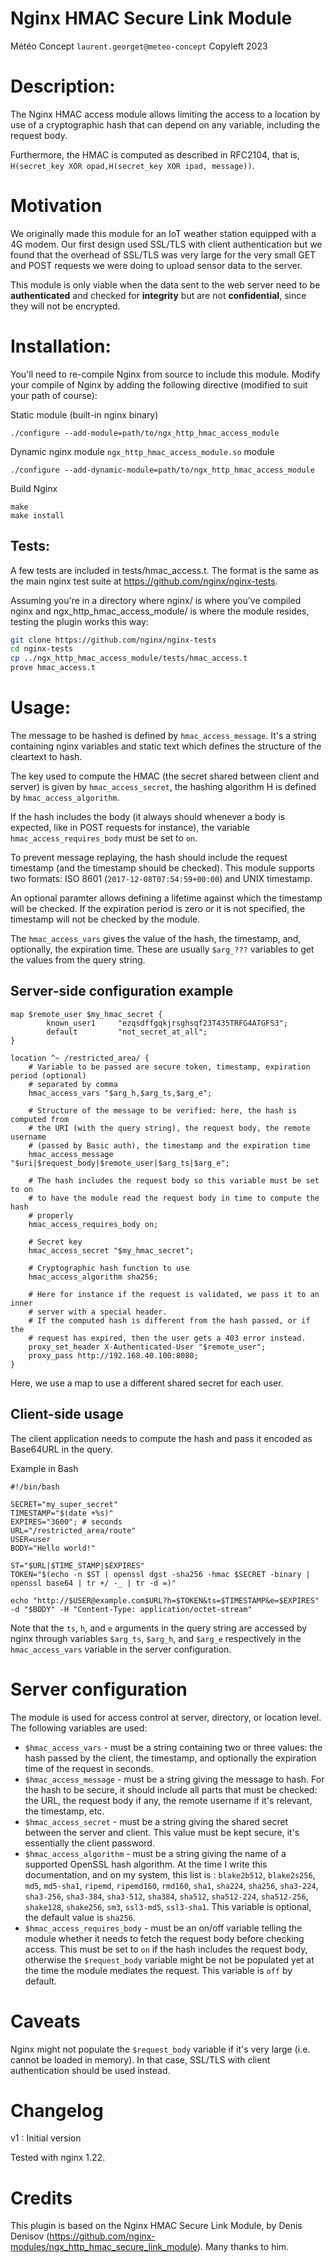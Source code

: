 Nginx HMAC Secure Link Module
=============================

Météo Concept `laurent.georget@meteo-concept`
Copyleft 2023

Description:
============

The Nginx HMAC access module allows limiting the access to a location by use of
a cryptographic hash that can depend on any variable, including the request
body.

Furthermore, the HMAC is computed as described in RFC2104, that is,
`H(secret_key XOR opad,H(secret_key XOR ipad, message))`.


Motivation
==========

We originally made this module for an IoT weather station equipped with a 4G
modem.  Our first design used SSL/TLS with client authentication but we found
that the overhead of SSL/TLS was very large for the very small GET and POST
requests we were doing to upload sensor data to the server.

This module is only viable when the data sent to the web server need to be
**authenticated** and checked for **integrity** but are not **confidential**,
since they will not be encrypted.


Installation:
=============

You'll need to re-compile Nginx from source to include this module.
Modify your compile of Nginx by adding the following directive (modified to suit your path of course):

Static module (built-in nginx binary)

    ./configure --add-module=path/to/ngx_http_hmac_access_module

Dynamic nginx module `ngx_http_hmac_access_module.so` module

    ./configure --add-dynamic-module=path/to/ngx_http_hmac_access_module

Build Nginx

    make
    make install


Tests:
------

A few tests are included in tests/hmac_access.t. The format is the same as the
main nginx test suite at https://github.com/nginx/nginx-tests.

Assuming you're in a directory where nginx/ is where you've compiled nginx and
ngx_http_hmac_access_module/ is where the module resides, testing the plugin
works this way:
```sh
git clone https://github.com/nginx/nginx-tests
cd nginx-tests
cp ../ngx_http_hmac_access_module/tests/hmac_access.t
prove hmac_access.t
```


Usage:
======

The message to be hashed is defined by `hmac_access_message`. It's a string
containing nginx variables and static text which defines the structure of the
cleartext to hash.

The key used to compute the HMAC (the secret shared between client and server)
is given by `hmac_access_secret`, the hashing algorithm H is defined by
`hmac_access_algorithm`.

If the hash includes the body (it always should whenever a body is expected,
like in POST requests for instance), the variable `hmac_access_requires_body`
must be set to `on`.

To prevent message replaying, the hash should include the request timestamp
(and the timestamp should be checked). This module supports two formats:
 ISO 8601 (`2017-12-08T07:54:59+00:00`) and UNIX timestamp.

An optional paramter allows defining a lifetime against which the timestamp
will be checked. If the expiration period is zero or it is not specified, the
timestamp will not be checked by the module.

The `hmac_access_vars` gives the value of the hash, the timestamp, and,
optionally, the expiration time. These are usually `$arg_???` variables to get
the values from the query string.

Server-side configuration example
---------------------------------

```nginx
map $remote_user $my_hmac_secret {
        known_user1     "ezqsdffgqkjrsghsqf23T435TRFG4ATGFS3";
        default         "not_secret_at_all";
}

location ^~ /restricted_area/ {
    # Variable to be passed are secure token, timestamp, expiration period (optional)
    # separated by comma
    hmac_access_vars "$arg_h,$arg_ts,$arg_e";

    # Structure of the message to be verified: here, the hash is computed from
    # the URI (with the query string), the request body, the remote username
    # (passed by Basic auth), the timestamp and the expiration time
    hmac_access_message "$uri|$request_body|$remote_user|$arg_ts|$arg_e";

    # The hash includes the request body so this variable must be set to on
    # to have the module read the request body in time to compute the hash
    # properly
    hmac_access_requires_body on;

    # Secret key
    hmac_access_secret "$my_hmac_secret";

    # Cryptographic hash function to use
    hmac_access_algorithm sha256;

    # Here for instance if the request is validated, we pass it to an inner
    # server with a special header.
    # If the computed hash is different from the hash passed, or if the
    # request has expired, then the user gets a 403 error instead.
    proxy_set_header X-Authenticated-User "$remote_user";
    proxy_pass http://192.168.40.100:8080;
}
```

Here, we use a map to use a different shared secret for each user.

Client-side usage
-----------------

The client application needs to compute the hash and pass it encoded as
Base64URL in the query.

Example in Bash

```shell
#!/bin/bash

SECRET="my_super_secret"
TIMESTAMP="$(date +%s)"
EXPIRES="3600"; # seconds
URL="/restricted_area/route"
USER=user
BODY="Hello world!"

ST="$URL|$TIME_STAMP|$EXPIRES"
TOKEN="$(echo -n $ST | openssl dgst -sha256 -hmac $SECRET -binary | openssl base64 | tr +/ -_ | tr -d =)"

echo "http://$USER@example.com$URL?h=$TOKEN&ts=$TIMESTAMP&e=$EXPIRES" -d "$BODY" -H "Content-Type: application/octet-stream"
```

Note that the `ts`, `h`, and `e` arguments in the query string are accessed
by nginx through variables `$arg_ts`, `$arg_h`, and `$arg_e` respectively in
the `hmac_access_vars` variable in the server configuration.


Server configuration
====================

The module is used for access control at server, directory, or location level.
The following variables are used:

* `$hmac_access_vars` - must be a string containing two or three values:
  the hash passed by the client, the timestamp, and optionally the expiration
  time of the request in seconds.
* `$hmac_access_message` - must be a string giving the message to hash.
  For the hash to be secure, it should include all parts that must be checked:
  the URL, the request body if any, the remote username if it's relevant, the
  timestamp, etc.
* `$hmac_access_secret` - must be a string giving the shared secret between
  the server and client. This value must be kept secure, it's essentially the
  client password.
* `$hmac_access_algorithm` - must be a string giving the name of a supported
  OpenSSL hash algorithm. At the time I write this documentation, and on my
  system, this list is : `blake2b512`, `blake2s256`, `md5`, `md5-sha1`,
  `ripemd`, `ripemd160`, `rmd160`, `sha1`, `sha224`, `sha256`, `sha3-224`,
  `sha3-256`, `sha3-384`, `sha3-512`, `sha384`, `sha512`, `sha512-224`,
  `sha512-256`, `shake128`, `shake256`, `sm3`, `ssl3-md5`, `ssl3-sha1`.
  This variable is optional, the default value is `sha256`.
* `$hmac_access_requires_body` - must be an on/off variable telling the module
  whether it needs to fetch the request body before checking access. This must
  be set to `on` if the hash includes the request body, otherwise the
  `$request_body` variable might be not be populated yet at the time the module
  mediates the request. This variable is `off` by default.


Caveats
=======

Nginx might not populate the `$request_body` variable if it's very large (i.e.
cannot be loaded in memory). In that case, SSL/TLS with client authentication
should be used instead.

Changelog
=========

v1 : Initial version

Tested with nginx 1.22.

Credits
=======

This plugin is based on the Nginx HMAC Secure Link Module, by Denis Denisov
(https://github.com/nginx-modules/ngx_http_hmac_secure_link_module). Many
thanks to him.

